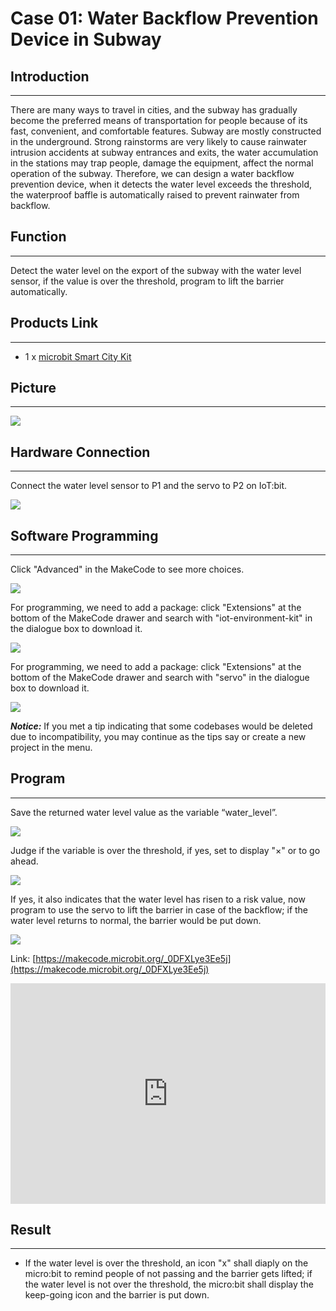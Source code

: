 # Case 01: Water Backflow Prevention Device in Subway



##  Introduction
---
There are many ways to travel in cities, and the subway has gradually become the preferred means of transportation for people because of its fast, convenient, and comfortable features. Subway are mostly constructed in the underground. Strong rainstorms are very likely to cause rainwater intrusion accidents at subway entrances and exits, the water accumulation in the stations may trap people, damage the equipment, affect the normal operation of the subway. Therefore, we can design a water backflow prevention device, when it detects the water level exceeds the threshold, the waterproof baffle is automatically raised to prevent rainwater from backflow.

## Function

---

Detect the water level on the export of the subway with the water level sensor, if the value is over the threshold, program to lift the barrier automatically. 

## Products Link
---
- 1 x [microbit Smart City Kit](https://www.elecfreaks.com/micro-bit-smart-city-kit-without-micro-bit-board.html)

## Picture
---
![](./images/microbit-Smart-City-Kit-case-01-02.png)

## Hardware Connection
---

Connect the water level sensor to P1 and the servo to P2 on IoT:bit. 


![](./images/microbit-Smart-City-Kit-case-01-03.png)


## Software Programming 
---

Click "Advanced" in the MakeCode to see more choices.


![](./images/microbit-Smart-City-Kit-case-01-04.png)


For programming, we need to add a package: click "Extensions" at the bottom of the MakeCode drawer and search with "iot-environment-kit" in the dialogue box to download it. 


![](./images/microbit-Smart-City-Kit-case-01-05.png)


For programming, we need to add a package: click "Extensions" at the bottom of the MakeCode drawer and search with "servo" in the dialogue box to download it. 


![](./images/microbit-Smart-City-Kit-case-01-06.png)


***Notice:*** If you met a tip indicating that some codebases would be deleted due to incompatibility, you may continue as the tips say or create a new project in the menu. 


## Program 
---
Save the returned water level value as the variable “water_level”. 

![](./images/microbit-Smart-City-Kit-case-01-07.png)

Judge if the variable is over the threshold, if yes, set to display "×" or to go ahead. 

![](./images/microbit-Smart-City-Kit-case-01-08.png)

If yes, it also indicates that the water level has risen to a risk value, now program to use the servo to lift the barrier in case of the backflow; if the water level returns to normal, the barrier would be put down. 

![](./images/microbit-Smart-City-Kit-case-01-09.png)


Link: [https://makecode.microbit.org/_0DFXLye3Ee5j](https://makecode.microbit.org/_0DFXLye3Ee5j)

<div style="position:relative;height:0;padding-bottom:70%;overflow:hidden;">
<iframe style="position:absolute;top:0;left:0;width:100%;height:100%;" src="https://makecode.microbit.org/#pub:https://makecode.microbit.org/_0DFXLye3Ee5j" frameborder="0" sandbox="allow-popups allow-forms allow-scripts allow-same-origin">
</iframe>
</div>  


## Result
---
- If the water level is over the threshold, an icon "x" shall diaply on the micro:bit to remind people of not passing and the barrier gets lifted; if the water level is not over the threshold, the micro:bit shall display the keep-going icon and the barrier is put down. 



